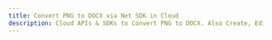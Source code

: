 ---title: Convert PNG to DOCX via Net SDK in Clouddescription: Cloud APIs & SDKs to Convert PNG to DOCX. Also Create, Edit & Render Microsoft Word & OpenOffice documents in the Cloud.---